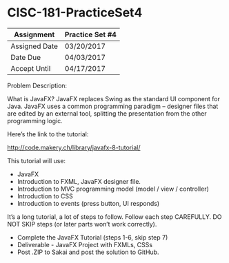 # CISC-181-PracticeSet4

|    Assignment       |    Practice Set #4    |
|---------------------|-----------------------|
|    Assigned Date    |    03/20/2017         |
|    Date Due         |    04/03/2017         |
|    Accept Until     |    04/17/2017         |

Problem Description:

What is JavaFX?  JavaFX replaces Swing as the standard UI component for Java.  JavaFX uses a common programming paradigm – designer files that are edited by an external tool, splitting the presentation from the other programming logic.

Here’s the link to the tutorial:

http://code.makery.ch/library/javafx-8-tutorial/

This tutorial will use:

*	JavaFX
*	Introduction to FXML, JavaFX designer file.
*	Introduction to MVC programming model (model / view / controller)
*	Introduction to CSS
*	Introduction to events (press button, UI responds)

It’s a long tutorial, a lot of steps to follow.  Follow each step CAREFULLY.  DO NOT SKIP steps (or later parts won’t work correctly).

*	Complete the JavaFX Tutorial (steps 1-6, skip step 7)
*	Deliverable - JavaFX Project with FXMLs, CSSs
*	Post .ZIP to Sakai and post the solution to GitHub.
